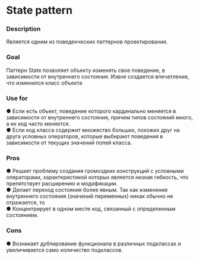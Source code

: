 # State pattern 

### Description
Является одним из поведенческих паттернов проектирования. 

### Goal
Паттерн State позволяет объекту изменять свое поведение, в зависимости от внутреннего состояния. Извне создается впечатление, что изменился класс объекта

### Use for
● Если есть объект, поведение которого кардинально меняется в зависимости от внутреннего состояния, причем типов состояний много, а их код часто меняется.<br>
● Если код класса содержит множество больших, похожих друг на друга условных операторов, которые выбирают поведения в зависимости от текущих значений полей класса.<br>

### Pros
● Решает проблему создания громоздких конструкций с условными операторами, характеристикой которых является низкая гибкость, что препятствует расширению и модификации.<br>
● Делает переход состояния более явным. Так как изменение внутреннего состояния (значений переменных) никак обычно не отражается, то<br>
● Концентрирует в одном месте код, связанный с определенным состоянием.<br>

### Cons
● Возникает дублирование функционала в различных подклассах и увеличивается само количество подклассов.



 

